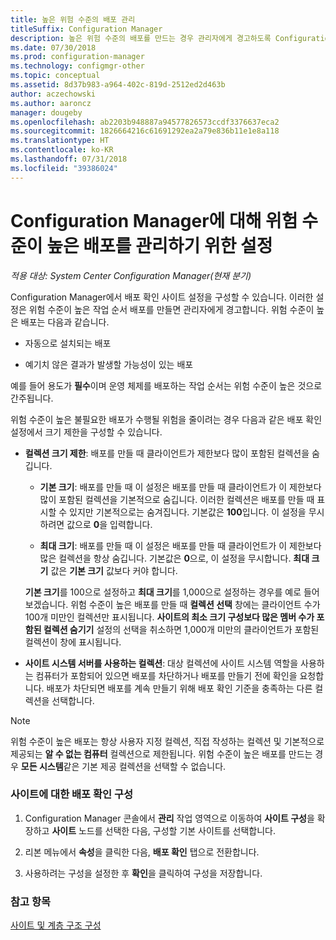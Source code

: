 ```yaml
---
title: 높은 위험 수준의 배포 관리
titleSuffix: Configuration Manager
description: 높은 위험 수준의 배포를 만드는 경우 관리자에게 경고하도록 Configuration Manager에서 배포 확인 사이트 설정을 구성하는 방법을 알아봅니다.
ms.date: 07/30/2018
ms.prod: configuration-manager
ms.technology: configmgr-other
ms.topic: conceptual
ms.assetid: 8d37b983-a964-402c-819d-2512ed2d463b
author: aczechowski
ms.author: aaroncz
manager: dougeby
ms.openlocfilehash: ab2203b948887a94577826573ccdf3376637eca2
ms.sourcegitcommit: 1826664216c61691292ea2a79e836b11e1e8a118
ms.translationtype: HT
ms.contentlocale: ko-KR
ms.lasthandoff: 07/31/2018
ms.locfileid: "39386024"
---
```

# <a name="settings-to-manage-high-risk-deployments-for-configuration-manager"></a>Configuration Manager에 대해 위험 수준이 높은 배포를 관리하기 위한 설정

*적용 대상: System Center Configuration Manager(현재 분기)*


Configuration Manager에서 배포 확인 사이트 설정을 구성할 수 있습니다. 이러한 설정은 위험 수준이 높은 작업 순서 배포를 만들면 관리자에게 경고합니다. 위험 수준이 높은 배포는 다음과 같습니다.  

-   자동으로 설치되는 배포  

-   예기치 않은 결과가 발생할 가능성이 있는 배포  

예를 들어 용도가 **필수**이며 운영 체제를 배포하는 작업 순서는 위험 수준이 높은 것으로 간주됩니다.  

위험 수준이 높은 불필요한 배포가 수행될 위험을 줄이려는 경우 다음과 같은 배포 확인 설정에서 크기 제한을 구성할 수 있습니다.  

-   **컬렉션 크기 제한**: 배포를 만들 때 클라이언트가 제한보다 많이 포함된 컬렉션을 숨깁니다.  

     -   **기본 크기**: 배포를 만들 때 이 설정은 배포를 만들 때 클라이언트가 이 제한보다 많이 포함된 컬렉션을 기본적으로 숨깁니다. 이러한 컬렉션은 배포를 만들 때 표시할 수 있지만 기본적으로는 숨겨집니다. 기본값은 **100**입니다. 이 설정을 무시하려면 값으로 **0**을 입력합니다.  

     -   **최대 크기**: 배포를 만들 때 이 설정은 배포를 만들 때 클라이언트가 이 제한보다 많은 컬렉션을 항상 숨깁니다. 기본값은 **0**으로, 이 설정을 무시합니다. **최대 크기** 값은 **기본 크기** 값보다 커야 합니다.  

     **기본 크기**를 100으로 설정하고 **최대 크기**를 1,000으로 설정하는 경우를 예로 들어 보겠습니다. 위험 수준이 높은 배포를 만들 때 **컬렉션 선택** 창에는 클라이언트 수가 100개 미만인 컬렉션만 표시됩니다. **사이트의 최소 크기 구성보다 많은 멤버 수가 포함된 컬렉션 숨기기** 설정의 선택을 취소하면 1,000개 미만의 클라이언트가 포함된 컬렉션이 창에 표시됩니다.  

-   **사이트 시스템 서버를 사용하는 컬렉션**: 대상 컬렉션에 사이트 시스템 역할을 사용하는 컴퓨터가 포함되어 있으면 배포를 차단하거나 배포를 만들기 전에 확인을 요청합니다. 배포가 차단되면 배포를 계속 만들기 위해 배포 확인 기준을 충족하는 다른 컬렉션을 선택합니다.  

> [!NOTE]  
>  위험 수준이 높은 배포는 항상 사용자 지정 컬렉션, 직접 작성하는 컬렉션 및 기본적으로 제공되는 **알 수 없는 컴퓨터** 컬렉션으로 제한됩니다. 위험 수준이 높은 배포를 만드는 경우 **모든 시스템**같은 기본 제공 컬렉션을 선택할 수 없습니다.  

### <a name="configure-deployment-verification-for-a-site"></a>사이트에 대한 배포 확인 구성  

1.  Configuration Manager 콘솔에서 **관리** 작업 영역으로 이동하여 **사이트 구성**을 확장하고 **사이트** 노드를 선택한 다음, 구성할 기본 사이트를 선택합니다.  

2.  리본 메뉴에서 **속성**을 클릭한 다음, **배포 확인** 탭으로 전환합니다.  

3.  사용하려는 구성을 설정한 후 **확인**을 클릭하여 구성을 저장합니다.  


### <a name="see-also"></a>참고 항목  
 [사이트 및 계층 구조 구성](/sccm/core/servers/deploy/configure/configure-sites-and-hierarchies)

